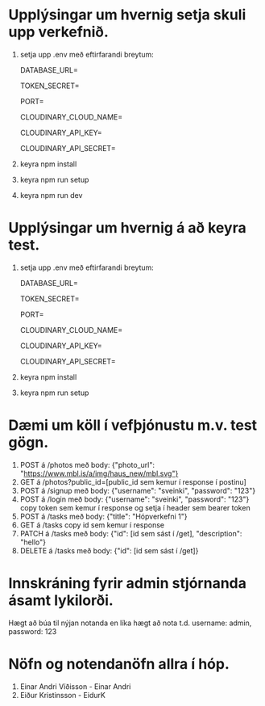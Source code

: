 # Upplýsingar um hvernig setja skuli upp verkefnið.

1. setja upp .env með eftirfarandi breytum:

   DATABASE_URL=

   TOKEN_SECRET=

   PORT=

   CLOUDINARY_CLOUD_NAME=

   CLOUDINARY_API_KEY=

   CLOUDINARY_API_SECRET=

2. keyra npm install
3. keyra npm run setup
4. keyra npm run dev

# Upplýsingar um hvernig á að keyra test.
1. setja upp .env með eftirfarandi breytum:

   DATABASE_URL=

   TOKEN_SECRET=

   PORT=

   CLOUDINARY_CLOUD_NAME=

   CLOUDINARY_API_KEY=

   CLOUDINARY_API_SECRET=

2. keyra npm install
3. keyra npm run setup

# Dæmi um köll í vefþjónustu m.v. test gögn.

1. POST á /photos með body: {"photo_url": "https://www.mbl.is/a/img/haus_new/mbl.svg"}
2. GET á /photos?public_id=[public_id sem kemur í response í postinu]
3. POST á /signup með body: {"username": "sveinki", "password": "123"}
4. POST á /login með body: {"username": "sveinki", "password": "123"} copy token sem kemur í response og setja í header sem bearer token
5. POST á /tasks með body: {"title": "Hópverkefni 1"}
6. GET á /tasks copy id sem kemur í response
7. PATCH á /tasks með body: {"id": [id sem sást í /get], "description": "hello"}
8. DELETE á /tasks með body: {"id": [id sem sást í /get]}

# Innskráning fyrir admin stjórnanda ásamt lykilorði.

Hægt að búa til nýjan notanda en líka hægt að nota t.d. username: admin, password: 123

# Nöfn og notendanöfn allra í hóp.

1. Einar Andri Víðisson - Einar Andri
2. Eiður Kristinsson - EidurK
